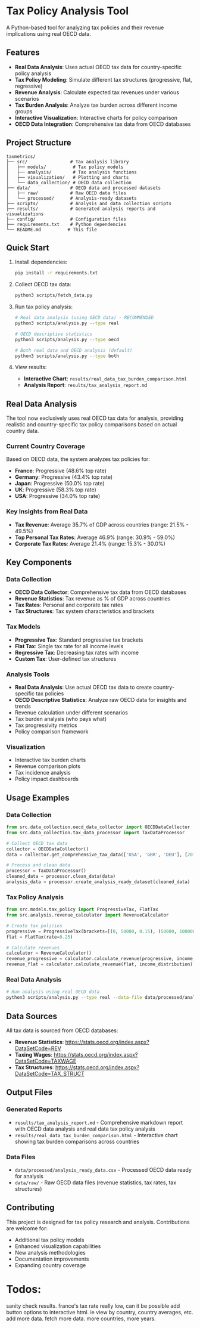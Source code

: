 # Tax Policy Analysis Tool

A Python-based tool for analyzing tax policies and their revenue implications using real OECD data.

## Features

- **Real Data Analysis**: Uses actual OECD tax data for country-specific policy analysis
- **Tax Policy Modeling**: Simulate different tax structures (progressive, flat, regressive)
- **Revenue Analysis**: Calculate expected tax revenues under various scenarios
- **Tax Burden Analysis**: Analyze tax burden across different income groups
- **Interactive Visualization**: Interactive charts for policy comparison
- **OECD Data Integration**: Comprehensive tax data from OECD databases

## Project Structure

```
taxmetrics/
├── src/                # Tax analysis library
│   ├── models/          # Tax policy models
│   ├── analysis/        # Tax analysis functions
│   ├── visualization/   # Plotting and charts
│   └── data_collection/ # OECD data collection
├── data/               # OECD data and processed datasets
│   ├── raw/            # Raw OECD data files
│   └── processed/      # Analysis-ready datasets
├── scripts/            # Analysis and data collection scripts
├── results/            # Generated analysis reports and visualizations
├── config/             # Configuration files
├── requirements.txt    # Python dependencies
└── README.md          # This file
```

## Quick Start

1. Install dependencies:
   ```bash
   pip install -r requirements.txt
   ```

2. Collect OECD tax data:
   ```bash
   python3 scripts/fetch_data.py
   ```

3. Run tax policy analysis:
   ```bash
   # Real data analysis (using OECD data) - RECOMMENDED
   python3 scripts/analysis.py --type real
   
   # OECD descriptive statistics
   python3 scripts/analysis.py --type oecd
   
   # Both real data and OECD analysis (default)
   python3 scripts/analysis.py --type both
   ```

4. View results:
   - **Interactive Chart**: `results/real_data_tax_burden_comparison.html`
   - **Analysis Report**: `results/tax_analysis_report.md`

## Real Data Analysis

The tool now exclusively uses real OECD tax data for analysis, providing realistic and country-specific tax policy comparisons based on actual country data.

### Current Country Coverage
Based on OECD data, the system analyzes tax policies for:
- **France**: Progressive (48.6% top rate)
- **Germany**: Progressive (43.4% top rate) 
- **Japan**: Progressive (50.0% top rate)
- **UK**: Progressive (58.3% top rate)
- **USA**: Progressive (34.0% top rate)

### Key Insights from Real Data
- **Tax Revenue**: Average 35.7% of GDP across countries (range: 21.5% - 49.5%)
- **Top Personal Tax Rates**: Average 46.9% (range: 30.9% - 59.0%)
- **Corporate Tax Rates**: Average 21.4% (range: 15.3% - 30.0%)

## Key Components

### Data Collection
- **OECD Data Collector**: Comprehensive tax data from OECD databases
- **Revenue Statistics**: Tax revenue as % of GDP across countries
- **Tax Rates**: Personal and corporate tax rates
- **Tax Structures**: Tax system characteristics and brackets

### Tax Models
- **Progressive Tax**: Standard progressive tax brackets
- **Flat Tax**: Single tax rate for all income levels
- **Regressive Tax**: Decreasing tax rates with income
- **Custom Tax**: User-defined tax structures

### Analysis Tools
- **Real Data Analysis**: Use actual OECD tax data to create country-specific tax policies
- **OECD Descriptive Statistics**: Analyze raw OECD data for insights and trends
- Revenue calculation under different scenarios
- Tax burden analysis (who pays what)
- Tax progressivity metrics
- Policy comparison framework

### Visualization
- Interactive tax burden charts
- Revenue comparison plots
- Tax incidence analysis
- Policy impact dashboards

## Usage Examples

### Data Collection
```python
from src.data_collection.oecd_data_collector import OECDDataCollector
from src.data_collection.tax_data_processor import TaxDataProcessor

# Collect OECD tax data
collector = OECDDataCollector()
data = collector.get_comprehensive_tax_data(['USA', 'GBR', 'DEU'], [2015, 2023])

# Process and clean data
processor = TaxDataProcessor()
cleaned_data = processor.clean_data(data)
analysis_data = processor.create_analysis_ready_dataset(cleaned_data)
```

### Tax Policy Analysis
```python
from src.models.tax_policy import ProgressiveTax, FlatTax
from src.analysis.revenue_calculator import RevenueCalculator

# Create tax policies
progressive = ProgressiveTax(brackets=[(0, 50000, 0.15), (50000, 100000, 0.25), (100000, float('inf'), 0.35)])
flat = FlatTax(rate=0.25)

# Calculate revenues
calculator = RevenueCalculator()
revenue_progressive = calculator.calculate_revenue(progressive, income_distribution)
revenue_flat = calculator.calculate_revenue(flat, income_distribution)
```

### Real Data Analysis
```bash
# Run analysis using real OECD data
python3 scripts/analysis.py --type real --data-file data/processed/analysis_ready_data.csv
```

## Data Sources

All tax data is sourced from OECD databases:
- **Revenue Statistics**: https://stats.oecd.org/index.aspx?DataSetCode=REV
- **Taxing Wages**: https://stats.oecd.org/index.aspx?DataSetCode=TAXWAGE
- **Tax Structures**: https://stats.oecd.org/index.aspx?DataSetCode=TAX_STRUCT

## Output Files

### Generated Reports
- `results/tax_analysis_report.md` - Comprehensive markdown report with OECD data analysis and real data tax policy analysis
- `results/real_data_tax_burden_comparison.html` - Interactive chart showing tax burden comparisons across countries

### Data Files
- `data/processed/analysis_ready_data.csv` - Processed OECD data ready for analysis
- `data/raw/` - Raw OECD data files (revenue statistics, tax rates, tax structures)

## Contributing

This project is designed for tax policy research and analysis. Contributions are welcome for:
- Additional tax policy models
- Enhanced visualization capabilities
- New analysis methodologies
- Documentation improvements
- Expanding country coverage


# Todos: 
sanity check results. france's tax rate really low, can it be possible
add button options to interactive html. ie view by country, country averages, etc. 
add more data. fetch more data. more countries, more years. 